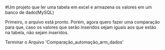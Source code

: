 #Um projeto que ler uma tabela em excel e armazena os valores em um banco de dado(MySQL)
<p>Primeiro, o arquivo está pronto. Porém, agora quero fazer uma comparação para que, caso os valores que serão inseridos sejam iguais aos que estão na tabela, não sejam inseridos.</p>
<p>Terminar o Arquivo 'Comparação_automação_arm_dados'</p>
